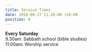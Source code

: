 ```yaml
---
title: Service Times
date: 2016-06-27 11:26:00 +10:00
position: 0
---
```


**Every Saturday**  
9.30am: Sabbath school (bible studies)  
11:00am: Worship service
